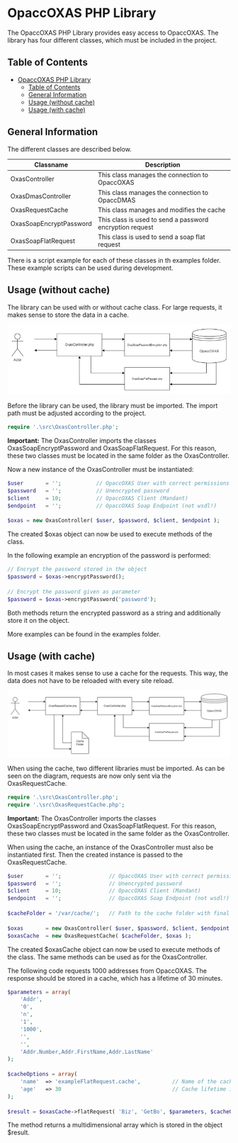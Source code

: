# OpaccOXAS PHP Library
The OpaccOXAS PHP Library provides easy access to OpaccOXAS. The library has four different classes, which must be included in the project. 

## Table of Contents
- [OpaccOXAS PHP Library](#opaccoxas-php-library)
  - [Table of Contents](#table-of-contents)
  - [General Information](#general-information)
  - [Usage (without cache)](#usage-without-cache)
  - [Usage (with cache)](#usage-with-cache)

## General Information
The different classes are described below.

|Classname|Description|
|---|---|
|OxasController|This class manages the connection to OpaccOXAS|
|OxasDmasController|This class manages the connection to OpaccDMAS|
|OxasRequestCache|This class manages and modifies the cache|
|OxasSoapEncryptPassword|This class is used to send a password encryption request|
|OxasSoapFlatRequest|This class is used to send a soap flat request|

There is a script example for each of these classes in th examples folder. These example scripts can be used during development.

## Usage (without cache)
The library can be used with or without cache class. For large requests, it makes sense to store the data in a cache.

![Diagram: OxasRequest without cache](https://github.com/linusniederer/opacc-oxas-php-library/blob/main/doc/OxasRequestNoCache.png?raw=true)

Before the library can be used, the library must be imported. The import path must be adjusted according to the project.

```php
require '.\src\OxasController.php';
```

**Important:** The OxasController imports the classes OxasSoapEncryptPassword and OxasSoapFlatRequest. For this reason, these two classes must be located in the same folder as the OxasController.

Now a new instance of the OxasController must be instantiated:

```php
$user       = '';           // OpaccOXAS User with correct permissions
$password   = '';           // Unencrypted password
$client     = 10;           // OpaccOXAS Client (Mandant)
$endpoint   = '';           // OpaccOXAS Soap Endpoint (not wsdl!)

$oxas = new OxasController( $user, $password, $client, $endpoint );
```

The created $oxas object can now be used to execute methods of the class.

In the following example an encryption of the password is performed:

```php
// Encrypt the password stored in the object
$password = $oxas->encryptPassword();

// Encrypt the password given as parameter
$password = $oxas->encryptPassword('password');
```

Both methods return the encrypted password as a string and additionally store it on the object.

More examples can be found in the examples folder.

## Usage (with cache)
In most cases it makes sense to use a cache for the requests. This way, the data does not have to be reloaded with every site reload.

![Diagram: OxasRequest with cache](https://github.com/linusniederer/opacc-oxas-php-library/blob/main/doc/OxasRequestCache.png?raw=true)

When using the cache, two different libraries must be imported. As can be seen on the diagram, requests are now only sent via the OxasRequestCache.

```php
require '.\src\OxasController.php';
require '.\src\OxasRequestCache.php';
```

**Important:** The OxasController imports the classes OxasSoapEncryptPassword and OxasSoapFlatRequest. For this reason, these two classes must be located in the same folder as the OxasController.

When using the cache, an instance of the OxasController must also be instantiated first. Then the created instance is passed to the OxasRequestCache.

```php
$user       = '';               // OpaccOXAS User with correct permissions
$password   = '';               // Unencrypted password
$client     = 10;               // OpaccOXAS Client (Mandant)
$endpoint   = '';               // OpaccOXAS Soap Endpoint (not wsdl!)

$cacheFolder = '/var/cache/';   // Path to the cache folder with final slash

$oxas       = new OxasController( $user, $password, $client, $endpoint );
$oxasCache  = new OxasRequestCache( $cacheFolder, $oxas );
```

The created $oxasCache object can now be used to execute methods of the class. The same methods can be used as for the OxasController.

The following code requests 1000 addresses from OpaccOXAS. The response should be stored in a cache, which has a lifetime of 30 minutes.

```php
$parameters = array(
    'Addr',
    '0',
    'n',
    '1',
    '1000',
    '',
    '',
    'Addr.Number,Addr.FirstName,Addr.LastName'
);

$cacheOptions = array( 
    'name'  => 'exampleFlatRequest.cache',          // Name of the cache file
    'age'   => 30                                   // Cache lifetime in minutes
);

$result = $oxasCache->flatRequest( 'Biz', 'GetBo', $parameters, $cacheOptions );
```

The method returns a multidimensional array which is stored in the object $result.